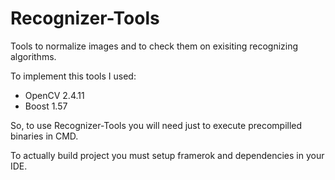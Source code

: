 # Recognizer-Tools
Tools to normalize images and to check them on exisiting recognizing algorithms.

To implement this tools I used:
* OpenCV 2.4.11
* Boost 1.57

So, to use Recognizer-Tools you will need just to execute precompilled binaries in CMD.

To actually build project you must setup framerok and dependencies in your IDE.
